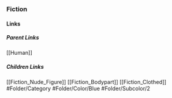 ### Fiction
#### Links
##### Parent Links
[[Human]]
##### Children Links
[[Fiction_Nude_Figure]]
[[Fiction_Bodypart]]
[[Fiction_Clothed]]
#Folder/Category
#Folder/Color/Blue
#Folder/Subcolor/2
